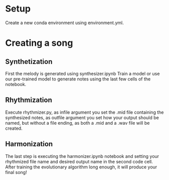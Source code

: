 # Setup

Create a new conda environment using environment.yml.

# Creating a song

## Synthetization
First the melody is generated using synthesizer.ipynb
Train a model or use our pre-trained model to generate notes using the last few cells of the notebook.

## Rhythmization
Execute rhythmizer.py, as infile argument you set the .mid file containing the synthesized notes, as outfile argument you set 
how your output should be named, but without a file ending, as both a .mid and a .wav file will be created.

## Harmonization
The last step is executing the harmonizer.ipynb notebook and setting your rhythmized file name
and desired output name in the second code cell.
After training the evolutionary algorithm long enough, it will produce your final song!
